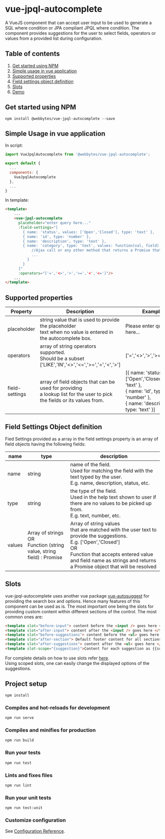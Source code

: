 # vue-jpql-autocomplete

A VueJS component that can accept user input to be used to generate a SQL where condition or JPA compliant JPQL where condition. The component provides suggestions for the user to select fields, operators or values from a provided list during configuration.

## Table of contents
1. [Get started using NPM](#get-started-using-npm)
2. [Simple usage in vue application](#simple-usage-in-vue-application)
3. [Supported properties](#supported-properties)
4. [Field settings object definition](#field-settings-object-definition)
5. [Slots](#Slots)
6. [Demo](https://webbytes.github.io/vue-jpql-autocomplete/index.html)

## Get started using NPM
```
npm install @webbytes/vue-jpql-autocomplete --save
```
## Simple Usage in vue application
In script:
``` javascript
import VueJpqlAutocomplete from '@webbytes/vue-jpql-autocomplete';

export default {
  ...
  components: {
    VueJpqlAutocomplete
  },
  ...
}
```
In template:
``` html
<template>
    ...
    <vue-jpql-autocomplete 
      placeholder="enter query here..." 
      :field-settings="[
        { name: 'status', values: ['Open','Closed'], type: 'text' },
        { name: 'id', type: 'number' },
        { name: 'description', type: 'text' },
        { name: 'category', type: 'text', values: function(val, field) { 
            //Ajax call or any other method that returns a Promise that will be resolved on ajax response.
            ... 
          }
        }
      ]"
      :operators="['=','<>','>','>=','<','<=']"/>
    ...
</template>
```
## Supported properties
|Property|Description|Examples|
|---|---|---|
|placeholder|string value that is used to provide the placeholder <br/>text when no value is entered in the autocomplete box.|Please enter query here...|
|operators|array of string operators supported.<br/> Should be a subset ['LIKE','IN','<>','<=','>=','=','<','>']|['=','<>','>','>=','<','<=']|
|field-settings|array of field objects that can be used for providing <br/> a lookup list for the user to pick the fields or its values from.|[{ name: 'status', values: ['Open','Closed'], type: 'text' },<br/>{ name: 'id', type: 'number' },<br/>{ name: 'description', type: 'text' }]

## Field Settings Object definition
Fied Settings provided as a array in the field settings property is an array of field objects having the following fields:

|name|type|description|
|---|---|---|
|name|string|name of the field. <br/>Used for matching the field with the text typed by the user. <br/>E.g. name, description, status, etc.|
|type|string|the type of the field. <br/>Used in the help text shown to user if there are no values to be picked up from. <br/>E.g. text, number, etc.|
|values|Array of strings<br/>OR<br/>Function (string value, string field) : Promise|Array of string values <br/>that are matched with the user text to provide the suggestions. <br/>E.g. ['Open','Closed']<br/>OR<br/>Function that accepts entered value and field name as strings and returns a Promise object that will be resolved|

## Slots
vue-jpql-autocomplete uses another vue package [vue-autosuggest](https://www.npmjs.com/package/vue-autosuggest) for providing the search box and options. Hence many features of this component can be used as is. The most important one being the slots for providing custom content within different sections of the control. The most common ones are:

``` html
<template slot="before-input"> content before the <input /> goes here </template>
<template slot="after-input"> content after the <input /> goes here </template>
<template slot="before-suggestions"> content before the <ul> goes here </template>
<template slot="after-section"> Default footer content for all sections </template>
<template slot="after-suggestions"> content after the <ul> goes here </template>
<template slot-scope="{suggestion}">Content for each suggestion as {{suggestion.item}}</template>
```
For complete details on how to use slots refer [here](https://www.npmjs.com/package/vue-autosuggest#slots).<br/>
Using scoped slots, one can easily change the displayed options of the suggestions.

## Project setup
```
npm install
```

### Compiles and hot-reloads for development
```
npm run serve
```

### Compiles and minifies for production
```
npm run build
```

### Run your tests
```
npm run test
```

### Lints and fixes files
```
npm run lint
```

### Run your unit tests
```
npm run test:unit
```

### Customize configuration
See [Configuration Reference](https://cli.vuejs.org/config/).

